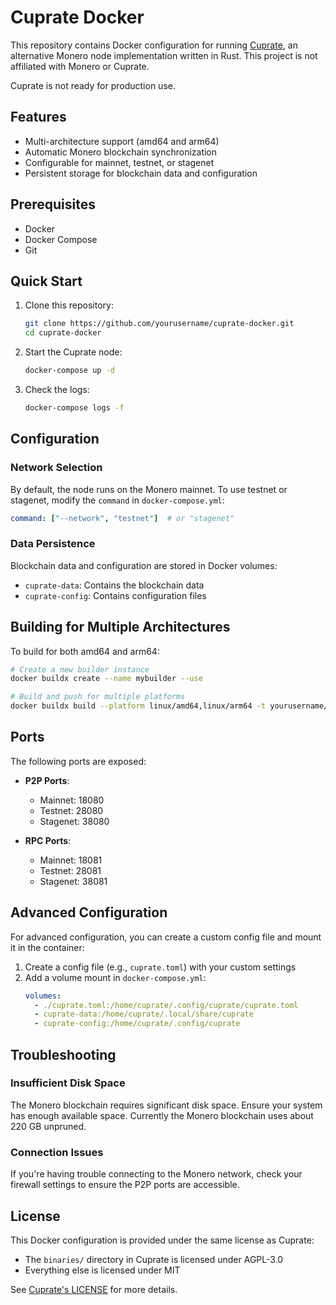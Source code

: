 # Cuprate Docker

This repository contains Docker configuration for running [Cuprate](https://github.com/Cuprate/cuprate), an alternative Monero node implementation written in Rust. This project is not affiliated with Monero or Cuprate.

Cuprate is not ready for production use.

## Features

- Multi-architecture support (amd64 and arm64)
- Automatic Monero blockchain synchronization
- Configurable for mainnet, testnet, or stagenet
- Persistent storage for blockchain data and configuration

## Prerequisites

- Docker
- Docker Compose
- Git

## Quick Start

1. Clone this repository:
   ```bash
   git clone https://github.com/yourusername/cuprate-docker.git
   cd cuprate-docker
   ```

2. Start the Cuprate node:
   ```bash
   docker-compose up -d
   ```

3. Check the logs:
   ```bash
   docker-compose logs -f
   ```

## Configuration

### Network Selection

By default, the node runs on the Monero mainnet. To use testnet or stagenet, modify the `command` in `docker-compose.yml`:

```yaml
command: ["--network", "testnet"]  # or "stagenet"
```

### Data Persistence

Blockchain data and configuration are stored in Docker volumes:
- `cuprate-data`: Contains the blockchain data
- `cuprate-config`: Contains configuration files

## Building for Multiple Architectures

To build for both amd64 and arm64:

```bash
# Create a new builder instance
docker buildx create --name mybuilder --use

# Build and push for multiple platforms
docker buildx build --platform linux/amd64,linux/arm64 -t yourusername/cuprate:latest --push .
```

## Ports

The following ports are exposed:

- **P2P Ports**:
  - Mainnet: 18080
  - Testnet: 28080
  - Stagenet: 38080

- **RPC Ports**:
  - Mainnet: 18081
  - Testnet: 28081
  - Stagenet: 38081

## Advanced Configuration

For advanced configuration, you can create a custom config file and mount it in the container:

1. Create a config file (e.g., `cuprate.toml`) with your custom settings
2. Add a volume mount in `docker-compose.yml`:
   ```yaml
   volumes:
     - ./cuprate.toml:/home/cuprate/.config/cuprate/cuprate.toml
     - cuprate-data:/home/cuprate/.local/share/cuprate
     - cuprate-config:/home/cuprate/.config/cuprate
   ```

## Troubleshooting

### Insufficient Disk Space

The Monero blockchain requires significant disk space. Ensure your system has enough available space. Currently the Monero blockchain uses about 220 GB unpruned.

### Connection Issues

If you're having trouble connecting to the Monero network, check your firewall settings to ensure the P2P ports are accessible.

## License

This Docker configuration is provided under the same license as Cuprate:
- The `binaries/` directory in Cuprate is licensed under AGPL-3.0
- Everything else is licensed under MIT

See [Cuprate's LICENSE](https://github.com/Cuprate/cuprate/blob/main/LICENSE) for more details.
